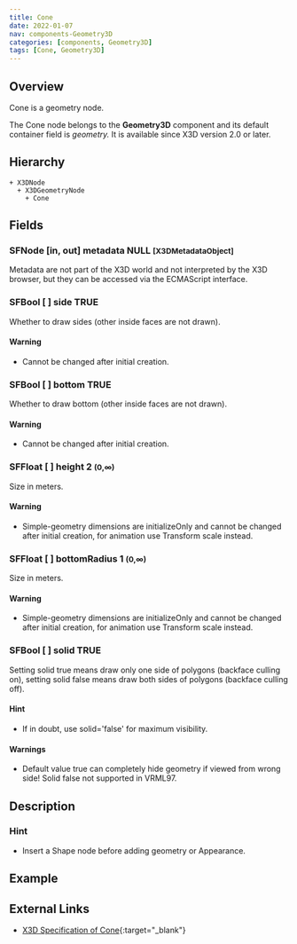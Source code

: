 ```yaml
---
title: Cone
date: 2022-01-07
nav: components-Geometry3D
categories: [components, Geometry3D]
tags: [Cone, Geometry3D]
---
```

<style>
.post h3 {
  word-spacing: 0.2em;
}
</style>

## Overview

Cone is a geometry node.

The Cone node belongs to the **Geometry3D** component and its default container field is *geometry.* It is available since X3D version 2.0 or later.

## Hierarchy

```
+ X3DNode
  + X3DGeometryNode
    + Cone
```

## Fields

### SFNode [in, out] **metadata** NULL <small>[X3DMetadataObject]</small>

Metadata are not part of the X3D world and not interpreted by the X3D browser, but they can be accessed via the ECMAScript interface.

### SFBool [ ] **side** TRUE

Whether to draw sides (other inside faces are not drawn).

#### Warning

- Cannot be changed after initial creation.

### SFBool [ ] **bottom** TRUE

Whether to draw bottom (other inside faces are not drawn).

#### Warning

- Cannot be changed after initial creation.

### SFFloat [ ] **height** 2 <small>(0,∞)</small>

Size in meters.

#### Warning

- Simple-geometry dimensions are initializeOnly and cannot be changed after initial creation, for animation use Transform scale instead.

### SFFloat [ ] **bottomRadius** 1 <small>(0,∞)</small>

Size in meters.

#### Warning

- Simple-geometry dimensions are initializeOnly and cannot be changed after initial creation, for animation use Transform scale instead.

### SFBool [ ] **solid** TRUE

Setting solid true means draw only one side of polygons (backface culling on), setting solid false means draw both sides of polygons (backface culling off).

#### Hint

- If in doubt, use solid='false' for maximum visibility.

#### Warnings

- Default value true can completely hide geometry if viewed from wrong side! Solid false not supported in VRML97.

## Description

### Hint

- Insert a Shape node before adding geometry or Appearance.

## Example

<x3d-canvas src="https://create3000.github.io/media/examples/Geometry3D/Cone/Cone.x3d"></x3d-canvas>

## External Links

- [X3D Specification of Cone](https://www.web3d.org/documents/specifications/19775-1/V4.0/Part01/components/geometry3D.html#Cone){:target="_blank"}
